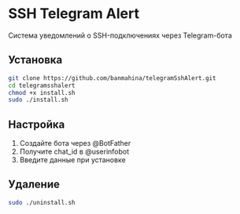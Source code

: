 # SSH Telegram Alert

Система уведомлений о SSH-подключениях через Telegram-бота

## Установка

```bash
git clone https://github.com/banmahina/telegramSshAlert.git
cd telegramsshalert
chmod +x install.sh
sudo ./install.sh
```

## Настройка

1. Создайте бота через @BotFather
2. Получите chat_id в @userinfobot
3. Введите данные при установке

## Удаление

```bash
sudo ./uninstall.sh
```
